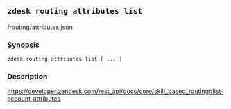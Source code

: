 ## `zdesk routing attributes list`

/routing/attributes.json

### Synopsis

    zdesk routing attributes list [ ... ]

### Description

https://developer.zendesk.com/rest_api/docs/core/skill_based_routing#list-account-attributes

